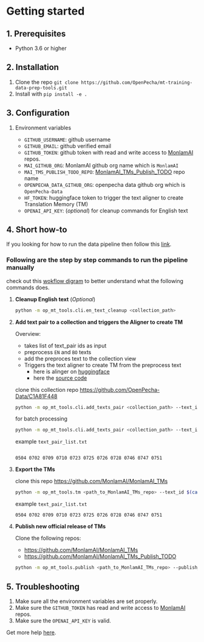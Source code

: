 # Getting started

## 1. Prerequisites

- Python 3.6 or higher

## 2. Installation

1. Clone the repo `git clone https://github.com/OpenPecha/mt-training-data-prep-tools.git`
2. Install with `pip install -e .`

## 3. Configuration

1. Environment variables

   - `GITHUB_USERNAME`: github username
   - `GITHUB_EMAIL`: github verified email
   - `GITHUB_TOKEN`: github token with read and write access to [MonlamAI](https://github.com/MonlamAI) repos.
   - `MAI_GITHUB_ORG`: MonlamAI github org name which is `MonlamAI`
   - `MAI_TMS_PUBLISH_TODO_REPO`: [MonlamAI_TMs_Publish_TODO](https://github.com/OpenPecha-Data/C1A81F448) repo name
   - `OPENPECHA_DATA_GITHUB_ORG`: openpecha data github org which is `OpenPecha-Data`
   - `HF_TOKEN`: huggingface token to trigger the text aligner to create Translation Memory (TM)
   - `OPENAI_API_KEY`: (_optional_) for cleanup commands for English text

## 4. Short how-to

If you looking for how to run the data pipeline then follow this [link](data-pipeline.md).

### Following are the step by step commands to run the pipeline manually

check out this [wokflow digram](data-pipeline.md#workflow-diagram) to better understand what the following commands does.

1. **Cleanup English text** (_Optional_)

   ```bash
   python -m op_mt_tools.cli.en_text_cleanup <collection_path>
   ```

1. **Add text pair to a collection and triggers the Aligner to create TM**

   Overview:

   - takes list of text_pair ids as input
   - preprocess `EN` and `BO` texts
   - add the preproces text to the collection view
   - Triggers the text aligner to create TM from the preprocess text
     - here is alinger on [huggingface](https://huggingface.co/spaces/openpecha/tibetan-aligner-api)
     - here the [source code](https://github.com/OpenPecha/tibetan-aligner-hf-space)

   clone this collection repo https://github.com/OpenPecha-Data/C1A81F448

   ```bash
   python -m op_mt_tools.cli.add_texts_pair <collection_path> --text_ids <text_id1> <text_id2>
   ```

   for batch processing

   ```bash
   python -m op_mt_tools.cli.add_texts_pair <collection_path> --text_ids --text_ids $(cat data/text_pairs_list.txt)
   ```

   example `text_pair_list.txt`

   ```

   0504 0702 0709 0710 0723 0725 0726 0728 0746 0747 0751

   ```

1. **Export the TMs**

   clone this repo https://github.com/MonlamAI/MonlamAI_TMs

   ```bash
   python -m op_mt_tools.tm <path_to_MonlamAI_TMs_repo> --text_id $(cat text_pairs_list.txt)
   ```

   example `text_pair_list.txt`

   ```
   0504 0702 0709 0710 0723 0725 0726 0728 0746 0747 0751
   ```

1. **Publish new official release of TMs**

   Clone the following repos:

   - https://github.com/MonlamAI/MonlamAI_TMs
   - https://github.com/MonlamAI/MonlamAI_TMs_Publish_TODO

   ```bash
   python -m op_mt_tools.publish <path_to_MonlamAI_TMs_repo> --publish_todo_path <path_to_MonlamAI_TMs_Publish_TODO_repo>
   ```

## 5. Troubleshooting

1. Make sure all the environment variables are set properly.
1. Make sure the `GITHUB_TOKEN` has read and write access to [MonlamAI](https://github.com/MonlamAI) repos.
1. Make sure the `OPENAI_API_KEY` is valid.

Get more help [here](help.md).
